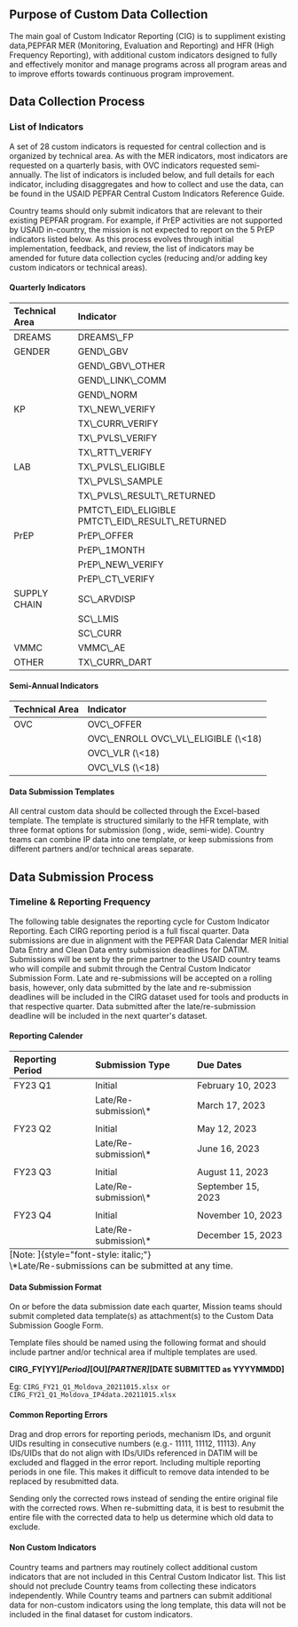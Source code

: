 Purpose of Custom Data Collection
---------------------------------

The main goal of Custom Indicator Reporting (CIG) is to suppliment
existing data,PEPFAR MER (Monitoring, Evaluation and Reporting) and HFR
(High Frequency Reporting), with additional custom indicators designed
to fully and effectively monitor and manage programs across all program
areas and to improve efforts towards continuous program improvement.

Data Collection Process
-----------------------

### List of Indicators

A set of 28 custom indicators is requested for central collection and is
organized by technical area. As with the MER indicators, most indicators
are requested on a quarterly basis, with OVC indicators requested
semi-annually. The list of indicators is included below, and full
details for each indicator, including disaggregates and how to collect
and use the data, can be found in the USAID PEPFAR Central Custom
Indicators Reference Guide.

Country teams should only submit indicators that are relevant to their
existing PEPFAR program. For example, if PrEP activities are not
supported by USAID in-country, the mission is not expected to report on
the 5 PrEP indicators listed below. As this process evolves through
initial implementation, feedback, and review, the list of indicators may
be amended for future data collection cycles (reducing and/or adding key
custom indicators or technical areas).

#### Quarterly Indicators

<table class="table table-striped" style="width: auto !important; ">
<thead>
<tr>
<th style="text-align:left;">
Technical Area
</th>
<th style="text-align:left;">
Indicator
</th>
</tr>
</thead>
<tbody>
<tr>
<td style="text-align:left;">
DREAMS
</td>
<td style="text-align:left;">
DREAMS\_FP
</td>
</tr>
<tr>
<td style="text-align:left;">
GENDER
</td>
<td style="text-align:left;">
GEND\_GBV
</td>
</tr>
<tr>
<td style="text-align:left;">
</td>
<td style="text-align:left;">
GEND\_GBV\_OTHER
</td>
</tr>
<tr>
<td style="text-align:left;">
</td>
<td style="text-align:left;">
GEND\_LINK\_COMM
</td>
</tr>
<tr>
<td style="text-align:left;">
</td>
<td style="text-align:left;">
GEND\_NORM
</td>
</tr>
<tr>
<td style="text-align:left;">
KP
</td>
<td style="text-align:left;">
TX\_NEW\_VERIFY
</td>
</tr>
<tr>
<td style="text-align:left;">
</td>
<td style="text-align:left;">
TX\_CURR\_VERIFY
</td>
</tr>
<tr>
<td style="text-align:left;">
</td>
<td style="text-align:left;">
TX\_PVLS\_VERIFY
</td>
</tr>
<tr>
<td style="text-align:left;">
</td>
<td style="text-align:left;">
TX\_RTT\_VERIFY
</td>
</tr>
<tr>
<td style="text-align:left;">
LAB
</td>
<td style="text-align:left;">
TX\_PVLS\_ELIGIBLE
</td>
</tr>
<tr>
<td style="text-align:left;">
</td>
<td style="text-align:left;">
TX\_PVLS\_SAMPLE
</td>
</tr>
<tr>
<td style="text-align:left;">
</td>
<td style="text-align:left;">
TX\_PVLS\_RESULT\_RETURNED
</td>
</tr>
<tr>
<td style="text-align:left;">
</td>
<td style="text-align:left;">
PMTCT\_EID\_ELIGIBLE PMTCT\_EID\_RESULT\_RETURNED
</td>
</tr>
<tr>
<td style="text-align:left;">
PrEP
</td>
<td style="text-align:left;">
PrEP\_OFFER
</td>
</tr>
<tr>
<td style="text-align:left;">
</td>
<td style="text-align:left;">
PrEP\_1MONTH
</td>
</tr>
<tr>
<td style="text-align:left;">
</td>
<td style="text-align:left;">
PrEP\_NEW\_VERIFY
</td>
</tr>
<tr>
<td style="text-align:left;">
</td>
<td style="text-align:left;">
PrEP\_CT\_VERIFY
</td>
</tr>
<tr>
<td style="text-align:left;">
SUPPLY CHAIN
</td>
<td style="text-align:left;">
SC\_ARVDISP
</td>
</tr>
<tr>
<td style="text-align:left;">
</td>
<td style="text-align:left;">
SC\_LMIS
</td>
</tr>
<tr>
<td style="text-align:left;">
</td>
<td style="text-align:left;">
SC\_CURR
</td>
</tr>
<tr>
<td style="text-align:left;">
VMMC
</td>
<td style="text-align:left;">
VMMC\_AE
</td>
</tr>
<tr>
<td style="text-align:left;">
OTHER
</td>
<td style="text-align:left;">
TX\_CURR\_DART
</td>
</tr>
</tbody>
</table>

#### Semi-Annual Indicators

<table class="table table-striped" style="width: auto !important; ">
<thead>
<tr>
<th style="text-align:left;">
Technical Area
</th>
<th style="text-align:left;">
Indicator
</th>
</tr>
</thead>
<tbody>
<tr>
<td style="text-align:left;">
OVC
</td>
<td style="text-align:left;">
OVC\_OFFER
</td>
</tr>
<tr>
<td style="text-align:left;">
</td>
<td style="text-align:left;">
OVC\_ENROLL OVC\_VL\_ELIGIBLE (\<18)
</td>
</tr>
<tr>
<td style="text-align:left;">
</td>
<td style="text-align:left;">
OVC\_VLR (\<18)
</td>
</tr>
<tr>
<td style="text-align:left;">
</td>
<td style="text-align:left;">
OVC\_VLS (\<18)
</td>
</tr>
</tbody>
</table>

#### Data Submission Templates

All central custom data should be collected through the Excel-based
template. The template is structured similarly to the HFR template, with
three format options for submission (long , wide, semi-wide). Country
teams can combine IP data into one template, or keep submissions from
different partners and/or technical areas separate.

Data Submission Process
-----------------------

### Timeline & Reporting Frequency

The following table designates the reporting cycle for Custom Indicator
Reporting. Each CIRG reporting period is a full fiscal quarter. Data
submissions are due in alignment with the PEPFAR Data Calendar MER
Initial Data Entry and Clean Data entry submission deadlines for DATIM.
Submissions will be sent by the prime partner to the USAID country teams
who will compile and submit through the Central Custom Indicator
Submission Form. Late and re-submissions will be accepted on a rolling
basis, however, only data submitted by the late and re-submission
deadlines will be included in the CIRG dataset used for tools and
products in that respective quarter. Data submitted after the
late/re-submission deadline will be included in the next quarter's
dataset.

#### Reporting Calender

<table class="table table-striped" style="width: auto !important; border-bottom: 0;">
<thead>
<tr>
<th style="text-align:left;">
Reporting Period
</th>
<th style="text-align:left;">
Submission Type
</th>
<th style="text-align:left;">
Due Dates
</th>
</tr>
</thead>
<tbody>
<tr>
<td style="text-align:left;">
FY23 Q1
</td>
<td style="text-align:left;">
Initial
</td>
<td style="text-align:left;">
February 10, 2023
</td>
</tr>
<tr>
<td style="text-align:left;">
</td>
<td style="text-align:left;">
Late/Re-submission\*
</td>
<td style="text-align:left;">
March 17, 2023
</td>
</tr>
<tr>
<td style="text-align:left;">
</td>
<td style="text-align:left;">
</td>
<td style="text-align:left;">
</td>
</tr>
<tr>
<td style="text-align:left;">
FY23 Q2
</td>
<td style="text-align:left;">
Initial
</td>
<td style="text-align:left;">
May 12, 2023
</td>
</tr>
<tr>
<td style="text-align:left;">
</td>
<td style="text-align:left;">
Late/Re-submission\*
</td>
<td style="text-align:left;">
June 16, 2023
</td>
</tr>
<tr>
<td style="text-align:left;">
</td>
<td style="text-align:left;">
</td>
<td style="text-align:left;">
</td>
</tr>
<tr>
<td style="text-align:left;">
FY23 Q3
</td>
<td style="text-align:left;">
Initial
</td>
<td style="text-align:left;">
August 11, 2023
</td>
</tr>
<tr>
<td style="text-align:left;">
</td>
<td style="text-align:left;">
Late/Re-submission\*
</td>
<td style="text-align:left;">
September 15, 2023
</td>
</tr>
<tr>
<td style="text-align:left;">
</td>
<td style="text-align:left;">
</td>
<td style="text-align:left;">
</td>
</tr>
<tr>
<td style="text-align:left;">
FY23 Q4
</td>
<td style="text-align:left;">
Initial
</td>
<td style="text-align:left;">
November 10, 2023
</td>
</tr>
<tr>
<td style="text-align:left;">
</td>
<td style="text-align:left;">
Late/Re-submission\*
</td>
<td style="text-align:left;">
December 15, 2023
</td>
</tr>
</tbody>
<tfoot>
<tr>
<td style="padding: 0; " colspan="100%">
[Note: ]{style="font-style: italic;"}
</td>
</tr>
<tr>
<td style="padding: 0; " colspan="100%">
<sup></sup> \*Late/Re-submissions can be submitted at any time.
</td>
</tr>
</tfoot>
</table>

#### Data Submission Format

On or before the data submission date each quarter, Mission teams should
submit completed data template(s) as attachment(s) to the Custom Data
Submission Google Form.

Template files should be named using the following format and should
include partner and/or technical area if multiple templates are used.

**CIRG\_FY\[YY\]*\[Period\]*\[OU\]*\[PARTNER\]*\[DATE SUBMITTED as
YYYYMMDD\]**

Eg:
`CIRG_FY21_Q1_Moldova_20211015.xlsx or CIRG_FY21_Q1_Moldova_IP4data.20211015.xlsx`

#### Common Reporting Errors

Drag and drop errors for reporting periods, mechanism IDs, and orgunit
UIDs resulting in consecutive numbers (e.g.- 11111, 11112, 11113). Any
IDs/UIDs that do not align with IDs/UIDs referenced in DATIM will be
excluded and flagged in the error report. Including multiple reporting
periods in one file. This makes it difficult to remove data intended to
be replaced by resubmitted data.

Sending only the corrected rows instead of sending the entire original
file with the corrected rows. When re-submitting data, it is best to
resubmit the entire file with the corrected data to help us determine
which old data to exclude.

#### Non Custom Indicators

Country teams and partners may routinely collect additional custom
indicators that are not included in this Central Custom Indicator list.
This list should not preclude Country teams from collecting these
indicators independently. While Country teams and partners can submit
additional data for non-custom indicators using the long template, this
data will not be included in the final dataset for custom indicators.

